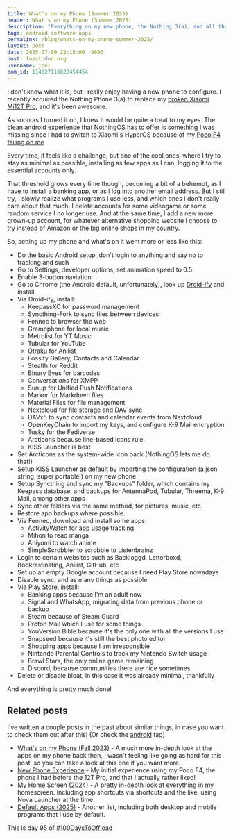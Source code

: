 ```yaml
---
title: What's on my Phone (Summer 2025)
header: What's on my Phone (Summer 2025)
description: "Everything on my new phone, the Nothing 3(a), and all the basic steps I took when I set it up."
tags: android software apps
permalink: /blog/whats-on-my-phone-summer-2025/
layout: post
date: 2025-07-09 22:15:00 -0600
host: fosstodon.org
username: joel
com_id: 114827116022454454
---
```


I don't know what it is, but I really enjoy having a new phone to configure. I recently acquired the Nothing Phone 3(a) to replace my [broken Xiaomi Mi12T Pro](/blog/2025-w27/#new-phone-who-dis), and it's been awesome.

As soon as I turned it on, I knew it would be quite a treat to my eyes. The clean android experience that NothingOS has to offer is something I was missing since I had to switch to Xiaomi's HyperOS because of my [Poco F4 failing on me](/blog/my-phone-scared-me-(again)/)

Every time, it feels like a challenge, but one of the cool ones, where I try to stay as minimal as possible, installing as few apps as I can, logging it to the essential accounts only.

That threshold grows every time though, becoming a bit of a behemot, as I have to install a banking app, or as I log into another email address. But I still try, I slowly realize what programs I use less, and which ones I don't really care about that much. I delete accounts for some videogame or some random service I no longer use. And at the same time, I add a new more grown-up account, for whatever alternative shopping website I choose to try instead of Amazon or the big online shops in my country.

So, setting up my phone and what's on it went more or less like this:

- Do the basic Android setup, don't login to anything and say no to tracking and such
- Go to Settings, developer options, set animation speed to 0.5
- Enable 3-button naviation
- Go to Chrome (the Android default, unfortunately), look up [Droid-ify]() and install
- Via Droid-ify, install:
	- KeepassXC for password management
	- Syncthing-Fork to sync files between devices
	- Fennec to browser the web
	- Gramophone for local music
	- Metrolist for YT Music
	- Tubular for YouTube
	- Otraku for Anilist
	- Fossify Gallery, Contacts and Calendar
	- Stealth for Reddit
	- Binary Eyes for barcodes
	- Conversations for XMPP
	- Sunup for Unified Push Notifications
	- Markor for Markdown files
	- Material Files for file management
	- Nextcloud for file storage and DAV sync
	- DAVx5 to sync contacts and calendar events from Nextcloud
	- OpenKeyChain to import my keys, and configure K-9 Mail encryption
	- Tusky for the Fediverse
    - Arcticons because line-based icons rule.
    - KISS Launcher is best
- Set Arcticons as the system-wide icon pack (NothingOS lets me do that!)
- Setup KISS Launcher as default by importing the configuration (a json string, super portable!) on my new phone
- Setup Syncthing and sync my "Backups" folder, which contains my Keepass database, and backups for AntennaPod, Tubular, Threema, K-9 Mail, among other apps
- Sync other folders via the same method, for pictures, music, etc.
- Restore app backups where possible.
- Via Fennec, download and install some apps:
	- ActivityWatch for app usage tracking
	- Mihon to read manga
    - Aniyomi to watch anime
	- SimpleScrobbler to scrobble to Listenbrainz
- Login to certain websites such as Backloggd, Letterboxd, Bookrastinating, Anilist, GitHub, etc
- Set up an empty Google account because I need Play Store nowadays
- Disable sync, and as many things as possible
- Via Play Store, install:
	- Banking apps because I'm an adult now
	- Signal and WhatsApp, migrating data from previous phone or backup
	- Steam because of Steam Guard
    - Proton Mail which I use for some things
    - YouVersion Bible because it's the only one with all the versions I use
	- Snapseed because it's still the best photo editor
	- Shopping apps because I am irresponsible
	- Nintendo Parental Controls to track my Nintendo Switch usage
	- Brawl Stars, the only online game remaining
	- Discord, because communities there are nice sometimes
- Delete or disable bloat, in this case it was already minimal, thankfully

And everything is pretty much done!

## Related posts

I've written a couple posts in the past about similar things, in case you want to check them out after this! (Or check the [android](/more/tags/android) tag)

- [What's on my Phone (Fall 2023)](/blog/what-is-on-my-phone-fall-2023) - A much more in-depth look at the apps on my phone back then, I wasn't feeling like going as hard for this post, so you can take a look at this one if you want more.
- [New Phone Experience](/blog/new-phone-experience/) - My initial experience using my Poco F4, the phone I had before the 12T Pro, and that I actually rather liked!
- [My Home Screen (2024)](/blog/my-home-screen-2024/) - A pretty in-depth look at everything in my homescreen. Including app shortcuts via shortcuts and the like, using Nova Launcher at the time.
- [Default Apps (2025)](/blog/default-apps-2025/) - Another list, including both desktop and mobile programs that I use by default.

This is day 95 of [#100DaysToOffload](https://100daystooffload.com)
